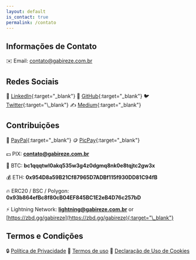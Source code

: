 ```yaml
---
layout: default
is_contact: true
permalink: /contato
---
```


## Informações de Contato

✉️ Email: [contato@gabireze.com.br](mailto:contato@gabireze.com.br)

## Redes Sociais

🔗 [LinkedIn](https://linkedin.com/in/gabireze){:target="_blank"}
🐙 [GitHub](https://github.com/gabireze){:target="\_blank"}
🐦 [Twitter](https://twitter.com/gabireze_){:target="\_blank"}
✍️ [Medium](https://gabireze.medium.com/){:target="\_blank"}

## Contribuições

🏦 [PayPal](https://www.paypal.com/donate/?business=S34UMJ23659VY){:target="\_blank"}
🪙 [PicPay](https://app.picpay.com/user/gabireze){:target="\_blank"}

💵 PIX: **contato@gabireze.com.br**

💸 BTC: **bc1qqqtwl0akq535w3g4z0dgmq8nk0e8tqjtc2gw3x**

💰 ETH: **0x954D8a59B21Cf87965D7ADBf115f930DD81C94fB**

🔥 ERC20 / BSC / Polygon: **0x93b864efBc8f80cB04EF845BC1E2eB4D76c257bD**

⚡️ Lightning Network: **lightning@gabireze.com.br** or [https://zbd.gg/gabireze](https://zbd.gg/gabireze){:target="\_blank"}

## Termos e Condições

🔒 [Política de Privacidade]({{site.url}}/politica-de-privacidade)
📄 [Termos de uso]({{site.url}}/termos-de-uso)
🍪 [Declaração de Uso de Cookies]({{site.url}}/declaracao-de-cookies)
